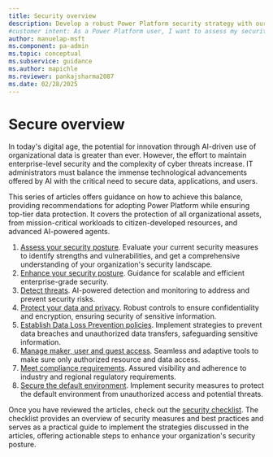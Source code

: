 ```yaml
---
title: Security overview
description: Develop a robust Power Platform security strategy with our comprehensive guide. Learn how to protect your data, applications, and users effectively.
#customer intent: As a Power Platform user, I want to assess my security posture so that I can identify potential vulnerabilities.
author: manuelap-msft
ms.component: pa-admin
ms.topic: conceptual
ms.subservice: guidance
ms.author: mapichle
ms.reviewer: pankajsharma2087
ms.date: 02/28/2025
---
```


# Secure overview

In today's digital age, the potential for innovation through AI-driven use of organizational data is greater than ever. However, the effort to maintain enterprise-level security and the complexity of cyber threats increase. IT administrators must balance the immense technological advancements offered by AI with the critical need to secure data, applications, and users.

This series of articles offers guidance on how to achieve this balance, providing recommendations for adopting Power Platform while ensuring top-tier data protection. It covers the protection of all organizational assets, from mission-critical workloads to citizen-developed resources, and advanced AI-powered agents.

1. [Assess your security posture](assess-security-posture.md). Evaluate your current security measures to identify strengths and vulnerabilities, and get a comprehensive understanding of your organization's security landscape.
1. [Enhance your security posture](security-posture-management.md). Guidance for scalable and efficient enterprise-grade security.
1. [Detect threats](threat-detection.md). AI-powered detection and monitoring to address and prevent security risks.
1. [Protect your data and privacy](data-protection.md). Robust controls to ensure confidentiality and encryption, ensuring security of sensitive information.  
1. [Establish Data Loss Prevention policies](dlp-strategy.md). Implement strategies to prevent data breaches and unauthorized data transfers, safeguarding sensitive information.
1. [Manage maker, user and guest access](conditional-access.md). Seamless and adaptive tools to make sure only authorized resource and data access.
1. [Meet compliance requirements](compliance.md). Assured visibility and adherence to industry and regional regulatory requirements.  
1. [Secure the default environment](secure-default-environment.md). Implement security measures to protect the default environment from unauthorized access and potential threats.

Once you have reviewed the articles, check out the [security checklist](security-checklist.md). The checklist provides an overview of security measures and best practices and serves as a practical guide to implement the strategies discussed in the articles, offering actionable steps to enhance your organization's security posture.
